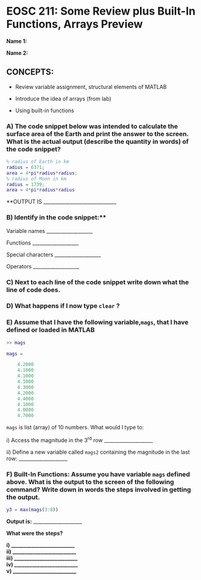 # EOSC 211: Some Review plus Built-In Functions, Arrays Preview

**Name 1:**

**Name 2:**

## CONCEPTS:

* Review variable assignment, structural elements of MATLAB

* Introduce the idea of arrays (from lab)

* Using built-in functions

### A) The code snippet below was intended to calculate the surface area of the Earth and print the answer to the screen. What is the actual output (describe the quantity in words) of the code snippet?

```matlab
% radius of Earth in km
radius = 6371;
area = 4*pi*radius*radius;
% radius of Moon in km
radius = 1739;
area = 4*pi*radius*radius
```


**OUTPUT IS
\_\_\_\_\_\_\_\_\_\_\_\_\_\_\_\_\_\_\_\_\_\_\_\_\_\_\_\_\_\_

### B) Identify in the code snippet:**

Variable names \_\_\_\_\_\_\_\_\_\_\_\_\_\_\_\_\_\_\_

Functions \_\_\_\_\_\_\_\_\_\_\_\_\_\_\_\_\_\_\_

Special characters \_\_\_\_\_\_\_\_\_\_\_\_\_\_\_\_\_\_\_

Operators \_\_\_\_\_\_\_\_\_\_\_\_\_\_\_\_\_\_\_

### C) Next to each line of the code snippet write down what the line of code does.

### D) What happens if I now type ```clear``` ?

### E) Assume that I have the following variable,```mags```, that I have defined or loaded in MATLAB

```matlab
>> mags

mags =

    4.2000
    4.1000
    4.1000 
    4.1000 
    4.3000 
    4.2000 
    4.4000 
    4.1000 
    4.0000
    4.7000
```

```mags``` is list (array) of 10 numbers. What would I type to:

i) Access the magnitude in the 3<sup>rd</sup> row
\_\_\_\_\_\_\_\_\_\_\_\_\_\_\_\_\_\_\_\_

ii) Define a new variable called ```mags2``` containing the magnitude in the
last row: \_\_\_\_\_\_\_\_\_\_\_\_\_\_\_\_\_\_\_\_

### F) Built-In Functions: Assume you have variable ```mags``` defined above. What is the output to the screen of the following command? Write down in words the steps involved in getting the output.

```matlab
y3 = max(mags(3:8))
```

**Output is:** \_\_\_\_\_\_\_\_\_\_\_\_\_\_\_\_\_\_\_\_

**What were the steps?**

**i) \_\_\_\_\_\_\_\_\_\_\_\_\_\_\_\_\_\_\_\_\_\_\_\_\_**<br>
**ii) \_\_\_\_\_\_\_\_\_\_\_\_\_\_\_\_\_\_\_\_\_\_\_\_\_**<br>
**iii) \_\_\_\_\_\_\_\_\_\_\_\_\_\_\_\_\_\_\_\_\_\_\_\_\_**<br>
**iv) \_\_\_\_\_\_\_\_\_\_\_\_\_\_\_\_\_\_\_\_\_\_\_\_\_**<br>
**v) \_\_\_\_\_\_\_\_\_\_\_\_\_\_\_\_\_\_\_\_\_\_\_\_\_**
